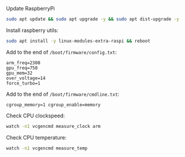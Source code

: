 
Update RaspberryPi

```sh
sudo apt update && sudo apt upgrade -y && sudo apt dist-upgrade -y
```

Install raspberry utils:

```sh
sudo apt install -y linux-modules-extra-raspi && reboot
```

Add to the end of `/boot/firmware/config.txt`:

```
arm_freq=2300
gpu_freq=750
gpu_mem=32
over_voltage=14
force_turbo=1
```

Add to the end of `/boot/firmware/cmdline.txt`:

```
cgroup_memory=1 cgroup_enable=memory
```


Check CPU clockspeed:

```sh
watch -n1 vcgencmd measure_clock arm
```

Check CPU temperature:

```sh
watch -n1 vcgencmd measure_temp
```